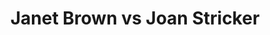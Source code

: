 ---
title: Janet Brown vs Joan Stricker
player1:
  name: Brown, Janet
  percent: 68
  wins: 1
  losses: 0
player2:
  name: Stricker, Joan
  percent: 82
  wins: 0
  losses: 1
games:
- player1:
    team: 'ON'
    position: Third
    percent: 68
    win: 1
    loss: 0
  player2:
    team: SK
    position: Lead
    percent: 82
    win: 0
    loss: 1
  event: Hearts
  year: 2001
  draw: Round Robin(17)
  score: ON 11 - SK 2
- player1:
    team: MID
    position: Third
    percent: 70
    win: 1
    loss: 0
  player2:
    team: RID
    position: Lead
    percent: 74
    win: 0
    loss: 1
  event: Trials (Women)
  year: 2001
  draw: Round Robin(9)
  score: MID 7 - RID 6
---